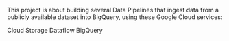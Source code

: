 This project is about building several Data Pipelines that ingest data from a publicly available dataset into BigQuery, using these Google Cloud services:

Cloud Storage
Dataflow
BigQuery
